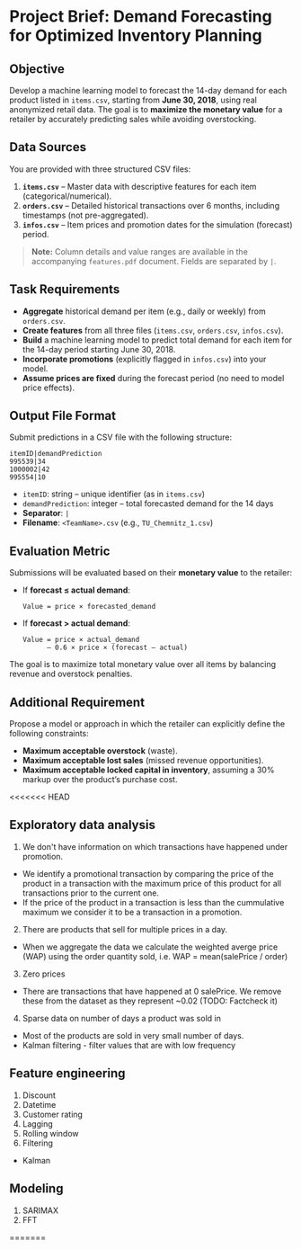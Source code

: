 # Project Brief: Demand Forecasting for Optimized Inventory Planning

## Objective

Develop a machine learning model to forecast the 14-day demand for each product listed in `items.csv`, starting from **June 30, 2018**, using real anonymized retail data. The goal is to **maximize the monetary value** for a retailer by accurately predicting sales while avoiding overstocking.

## Data Sources

You are provided with three structured CSV files:

1. **`items.csv`** – Master data with descriptive features for each item (categorical/numerical).  
2. **`orders.csv`** – Detailed historical transactions over 6 months, including timestamps (not pre-aggregated).  
3. **`infos.csv`** – Item prices and promotion dates for the simulation (forecast) period.

> **Note:** Column details and value ranges are available in the accompanying `features.pdf` document. Fields are separated by `|`.

## Task Requirements

- **Aggregate** historical demand per item (e.g., daily or weekly) from `orders.csv`.  
- **Create features** from all three files (`items.csv`, `orders.csv`, `infos.csv`).  
- **Build** a machine learning model to predict total demand for each item for the 14-day period starting June 30, 2018.  
- **Incorporate promotions** (explicitly flagged in `infos.csv`) into your model.  
- **Assume prices are fixed** during the forecast period (no need to model price effects).

## Output File Format

Submit predictions in a CSV file with the following structure:

```text
itemID|demandPrediction
995539|34
1000002|42
995554|10
````

* `itemID`: string – unique identifier (as in `items.csv`)
* `demandPrediction`: integer – total forecasted demand for the 14 days
* **Separator**: `|`
* **Filename**: `<TeamName>.csv` (e.g., `TU_Chemnitz_1.csv`)

## Evaluation Metric

Submissions will be evaluated based on their **monetary value** to the retailer:

* If **forecast ≤ actual demand**:

  ```
  Value = price × forecasted_demand
  ```
* If **forecast > actual demand**:

  ```
  Value = price × actual_demand 
        – 0.6 × price × (forecast – actual)
  ```

The goal is to maximize total monetary value over all items by balancing revenue and overstock penalties.

## Additional Requirement

Propose a model or approach in which the retailer can explicitly define the following constraints:

* **Maximum acceptable overstock** (waste).
* **Maximum acceptable lost sales** (missed revenue opportunities).
* **Maximum acceptable locked capital in inventory**, assuming a 30% markup over the product’s purchase cost.

<<<<<<< HEAD
## Exploratory data analysis

1. We don't have information on which transactions have happened under promotion.
 - We identify a promotional transaction by comparing the price of the product in a transaction with the maximum price of this product for all transactions prior to the current one.
 - If the price of the product in a transaction is less than the cummulative maximum we consider it to be a transaction in a promotion.

2. There are products that sell for multiple prices in a day.
 - When we aggregate the data we calculate the weighted averge price (WAP) using the order quantity sold, i.e. WAP = mean(salePrice / order)

3. Zero prices
 - There are transactions that have happened at 0 salePrice. We remove these from the dataset as they represent ~0.02 (TODO: Factcheck it)

4. Sparse data on number of days a product was sold in
 - Most of the products are sold in very small number of days.
 - Kalman filtering - filter values that are with low frequency

## Feature engineering

1. Discount
2. Datetime
3. Customer rating
4. Lagging
5. Rolling window
6. Filtering
 - Kalman

## Modeling
1. SARIMAX
2. FFT


=======
